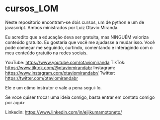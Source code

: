 # cursos_LOM

Neste repositorio encontram-se dois cursos, um de python e um de javascript.
Ambos ministrados por Luiz Otavio Miranda.

Eu acredito que a educação deva ser gratuita, mas NINGUÉM valoriza conteúdo gratuito. 
Eu gostaria que você me ajudasse a mudar isso. 
Você pode começar me seguindo, curtindo, comentando e interagindo com o meu conteúdo gratuito na redes sociais.

YouTube: https://www.youtube.com/otaviomiranda
TikTok: https://www.tiktok.com/@otaviomirandabr
Instagram: https://www.instagram.com/otaviomirandabr/
Twitter: https://twitter.com/otaviomirandabr

Ele e um otimo instrutor e vale a pena segui-lo.

Se voce quiser trocar uma ideia comigo, basta entrar em contato comigo por aqui>

Linkedin: https://www.linkedin.com/in/eijikumamotoneto/